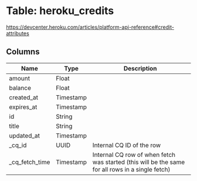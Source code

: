 
# Table: heroku_credits
https://devcenter.heroku.com/articles/platform-api-reference#credit-attributes
## Columns
| Name        | Type           | Description  |
| ------------- | ------------- | -----  |
|amount|Float||
|balance|Float||
|created_at|Timestamp||
|expires_at|Timestamp||
|id|String||
|title|String||
|updated_at|Timestamp||
|_cq_id|UUID|Internal CQ ID of the row|
|_cq_fetch_time|Timestamp|Internal CQ row of when fetch was started (this will be the same for all rows in a single fetch)|
